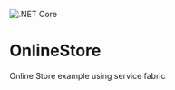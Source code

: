 ![.NET Core](https://github.com/rahulsahay19/OnlineStore/workflows/.NET%20Core/badge.svg?branch=master)
# OnlineStore
Online Store example using service fabric
